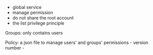 - global service
- manage permission
- do not share the root account
- the list privilege principle

Groups:
	only contains users

Policy:
	a json file to manage users' and groups' permissions
		- version number
		- 